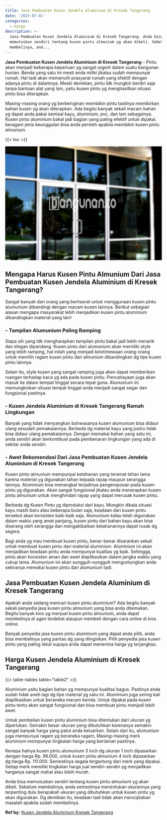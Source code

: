 ```yaml
---
title: Jasa Pembuatan Kusen Jendela Aluminium di Kresek Tangerang
date: '2025-07-01'
categories:
  - harga
description: >-
  Jasa Pembuatan Kusen Jendela Aluminium di Kresek Tangerang. Anda bisa
  memutuskan sendiri tentang kusen pintu almunium yg akan dibeli. Sebelum
  membelinya, and...
---
```


**Jasa Pembuatan Kusen Jendela Aluminium di Kresek Tangerang** – Pintu akan menjadi beberapa keperluan yg sangat urgent dalam suatu bangunan hunian. Benda yang satu ini mesti anda miliki jikalau sudah mempunyai rumah. Hal tadi akan memenuhi prasyarat rumah yang efektif dengan adanya pintu di dalamnya. Meski demikian, pintu tdk mungkin berdiri saja tanpa bantuan alat yang lain, yaitu kusen pintu yg menghasilkan situasi pintu bisa diterapkan.

Masing-masing orang yg berkeinginan membikin pintu tastinya memikirkan bahan kusen yg akan diterapkan. Ada begitu banyak sekali macam bahan yg dapat anda pakai semisal kayu, aluminium, pvc, dan lain sebagainya. Kusen pintu aluminium bakal jadi bagian yang paling efektif untuk dipakai. beragam jenis keunggulan bisa anda peroleh apabila membikin kusen pintu almunium.

{{< toc >}}

![Jasa Pembuatan Kusen Jendela Aluminium di Kresek Tangerang](/images/harga-kusen-jendela-alumunium-15.png)

## Mengapa Harus Kusen Pintu Almunium Dari Jasa Pembuatan Kusen Jendela Aluminium di Kresek Tangerang?

Sangat banyak dari orang yang berhasrat untuk menggunaan kusen pintu alumunium dibandingi dengan macam kusen lainnya. Berikut sebagian alasan mengapa masyarakat lebih menjadikan kusen pintu aluminium dibandingkan material yang lain!

### \- Tampilan Alumunium Paling Ramping

Siapa sih yang tdk mengharapkan tampilan pintu bakal jadi lebih menarik dan elegan dipandang. Kusen pintu dari alumunium akan memiliki style yang lebih ramping, hal inilah yang menjadi keistimewaan orang-orang untuk memilih ragam kusen pintu dari almunium dibandingkan dg tipe kusen pintu lainnya.

Selain itu, style kusen yang sangat ramping juga akan dapat memberikan ruangan terhadap kaca yg ada pada kusen pintu. Pencahayaan juga akan masuk ke dalam tempat tinggal secara tepat guna. Alumunium ini memungkinkan situasi tempat tinggal anda menjadi sangat segar dan fungsional pastinya.

### \- Kusen Jendela Aluminium di Kresek Tangerang Ramah Lingkungan

Banyak yang tidak menyangkan bahwasanya kusen alumunium bisa didaur ulang sesudah pemakaiannya. Berbeda dg material kayu yang justru tidak bisa didaur ulang pemakaiannya. Dengan memakai bahan yang satu ini, anda sendiri akan berkontibusi pada pembenaran lingkungan yang ada di sekitar anda sendiri.

### \- Awet Rekomendasi Dari Jasa Pembuatan Kusen Jendela Aluminium di Kresek Tangerang

Kusen pintu almunium mempunyai ketahanan yang teramat tahan lama karena material yg digunakan tahan kepada rayap maupun serangga lainnya. Aluminium bisa menangkal terjadinya pengeroposan pada kusen pintu yg digunakan. Akan sangat fungsional jikalau anda menerapkan kusen pintu almunium untuk menghindari rayap yang dapat merusak kusen pintu.

Berbeda dg Kusen Pintu yg diproduksi dari kayu. Mungkin dikala situasi kayu masih baru atau beberapa bulan saja, keadaan dari kusen pintu tersebut akan konsisten baik-baik saja. Alumunium kalau telah digunakan dalam waktu yang amat panjang, kusen pintu dari bahan kayu akan bisa diserang oleh serangga dan mengakibatkan ketahanannya dapat rusak dg segera.

Bagi anda yg mau membuat kusen pintu, benar-benar disarankan sekali untuk membuat kusen pintu dari material aluminium. Aluminium ini akan menjadikan keadaan pintu anda mempunyai kualitas yg baik. Sehingga, pintu akan konsisten aman dan awet diaplikasikan dalam jangka waktu yang cukup lama. Alumunium ini akan sungguh-sungguh menguntungkan anda sekiranya memakai kusen pintu dari alumunium tadi.

## Jasa Pembuatan Kusen Jendela Aluminium di Kresek Tangerang

Apakah anda sedang mencari kusen pintu aluminium? Ada begitu banyak sekali penyedia jasa kusen pintu almunium yang bisa anda ditemukan. Begitu banyak kios yg menjual kusen pintu almunium, anda dapat membelinya di agen terdekat ataupun membeli dengan cara online di kios online.

Banyak penyedia jasa kusen pintu aluminium yang dapat anda pilih, anda bisa membelinya yang pantas dg yang diinginkan. Pilih penyedia jasa kusen pintu yang paling ideal supaya anda dapat menerima harga yg terjangkau.

## Harga Kusen Jendela Aluminium di Kresek Tangerang

{{< table-tables table="table2" >}}

Aluminium yaitu bagian bahan yg mempunyai kualitas bagus. Pastinya anda sudah tidak aneh lagi dg tipe material yg satu ini. Aluminium juga sering kali diaplikasikan untuk beraneka macam benda. Untuk dipakai pada kusen pintu tentu akan sangat fungsional dan bisa membuat pintu menjadi lebih awet.

Untuk pembelian kusen pintu aluminium bisa ditentukan dari ukuran yg diperlukan. Semakin besar ukuran yang dibutuhkan karenanya semakin sangat banyak harga yang patut anda keluarkan. Selain dari itu, alumunium juga mempunyai ragam yg beraneka ragam, Masing-masing merk aluminium mempunyai tingkatan harga yang berlainan pastinya.

Kenapa halnya kusen pintu alumunium 3 inch dg ukuran 1 inch dipasarkan dengan harga Rp. 96.000, untuk kusen pintu almunium 4 inch dipasarkan dg harga Rp. 111.000. Semestinya segala tergantung dari merk yang dipakai. Setiap merk memiliki tingkatan harga jual sendiri-sendiri yg menjadikan harganya sangat mahal atau lebih murah.

Anda bisa memutuskan sendiri tentang kusen pintu almunium yg akan dibeli. Sebelum membelinya, anda semestinya menentukan ukurannya yang terpenting dulu berapakah ukuran yang dibutuhkan untuk kusen pintu yg akan digunakan. Dg demikian itu, keadaan tadi tidak akan menciptakan masalah apabila sudah membelinya.

**Ref by:** [Kusen Jendela Aluminium Kresek Tangerang](https://id.wikipedia.org/wiki/Kusen)
